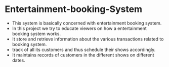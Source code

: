 # Entertainment-booking-System
- This system is basically concerned with entertainment booking system.
- In this project we try to educate viewers on how a entertainment booking system works.
- It store and retrieve information about the various transactions related to booking system.
- track of all its customers and thus schedule their shows accordingly.
- It maintains records of customers in the different shows on different dates.
